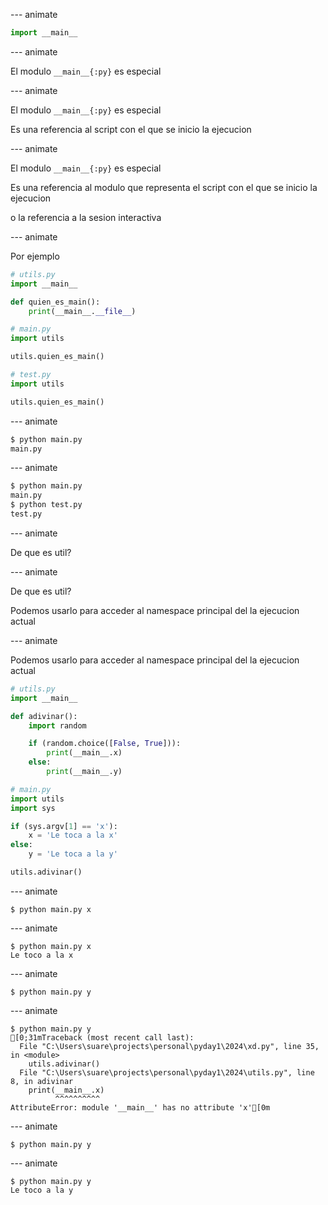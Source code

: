 
--- animate

```py
import __main__
```

--- animate

El modulo `__main__{:py}` es especial

--- animate

El modulo `__main__{:py}` es especial

Es una referencia al script con el que se inicio la ejecucion

--- animate

El modulo `__main__{:py}` es especial

Es una referencia al modulo que representa el script con el que se inicio la ejecucion

o la referencia a la sesion interactiva

--- animate

Por ejemplo

<div class="flex gap-4">

```py
# utils.py
import __main__

def quien_es_main():
    print(__main__.__file__)
```

```py
# main.py
import utils

utils.quien_es_main()
```

```py
# test.py
import utils

utils.quien_es_main()
```

<div>

--- animate

```sh
$ python main.py
main.py
```

--- animate

```sh
$ python main.py
main.py
$ python test.py
test.py
```

--- animate

De que es util?

--- animate

De que es util?

Podemos usarlo para acceder al namespace principal del la ejecucion actual

--- animate

Podemos usarlo para acceder al namespace principal del la ejecucion actual

<div class="flex justify-between gap-8">

```py style="margin-top:0px;"
# utils.py
import __main__

def adivinar():
    import random

    if (random.choice([False, True])):
        print(__main__.x)
    else:
        print(__main__.y)
```

```py
# main.py
import utils
import sys

if (sys.argv[1] == 'x'):
    x = 'Le toca a la x'
else:
    y = 'Le toca a la y'

utils.adivinar()
```

</div>

--- animate

```ansi data-id="3"
$ python main.py x
```

--- animate

```ansi data-id="3"
$ python main.py x
Le toco a la x
```

--- animate

```ansi data-id="4"
$ python main.py y
```

--- animate

```ansi data-id="4"
$ python main.py y
[0;31mTraceback (most recent call last):
  File "C:\Users\suare\projects\personal\pyday1\2024\xd.py", line 35, in <module>
    utils.adivinar()
  File "C:\Users\suare\projects\personal\pyday1\2024\utils.py", line 8, in adivinar
    print(__main__.x)
          ^^^^^^^^^^
AttributeError: module '__main__' has no attribute 'x'[0m
```

--- animate

```plain data-id="5"
$ python main.py y
```

--- animate

```plain data-id="5"
$ python main.py y
Le toco a la y
```
